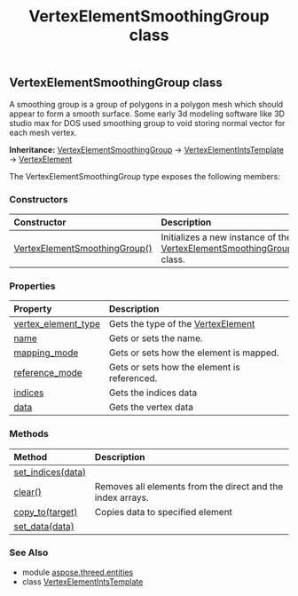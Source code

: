 ﻿---
title: VertexElementSmoothingGroup class
second_title: Aspose.3D for Python via .NET API References
description: 
type: docs
weight: 490
url: /python-net/aspose.threed.entities/vertexelementsmoothinggroup/
is_root: false
---

## VertexElementSmoothingGroup class

A smoothing group is a group of polygons in a polygon mesh which should appear to form a smooth surface.
Some early 3d modeling software like 3D studio max for DOS used smoothing group to void storing normal vector for each mesh vertex.



**Inheritance:** [VertexElementSmoothingGroup](/3d/python-net/aspose.threed.entities/vertexelementsmoothinggroup) → 
[VertexElementIntsTemplate](/3d/python-net/aspose.threed.entities/vertexelementintstemplate) → 
[VertexElement](/3d/python-net/aspose.threed.entities/vertexelement)



The VertexElementSmoothingGroup type exposes the following members:

### Constructors
| Constructor | Description |
| :- | :- |
| [VertexElementSmoothingGroup()](/3d/python-net/aspose.threed.entities/vertexelementsmoothinggroup/__init__/#) | Initializes a new instance of the [VertexElementSmoothingGroup](/3d/python-net/aspose.threed.entities/vertexelementsmoothinggroup) class. |


### Properties
| Property | Description |
| :- | :- |
| [vertex_element_type](/3d/python-net/aspose.threed.entities/vertexelementsmoothinggroup/vertex_element_type) | Gets the type of the [VertexElement](/3d/python-net/aspose.threed.entities/vertexelement) |
| [name](/3d/python-net/aspose.threed.entities/vertexelementsmoothinggroup/name) | Gets or sets the name. |
| [mapping_mode](/3d/python-net/aspose.threed.entities/vertexelementsmoothinggroup/mapping_mode) | Gets or sets how the element is mapped. |
| [reference_mode](/3d/python-net/aspose.threed.entities/vertexelementsmoothinggroup/reference_mode) | Gets or sets how the element is referenced. |
| [indices](/3d/python-net/aspose.threed.entities/vertexelementsmoothinggroup/indices) | Gets the indices data |
| [data](/3d/python-net/aspose.threed.entities/vertexelementsmoothinggroup/data) | Gets the vertex data |


### Methods
| Method | Description |
| :- | :- |
| [set_indices(data)](/3d/python-net/aspose.threed.entities/vertexelementsmoothinggroup/set_indices/#int[]) |  |
| [clear()](/3d/python-net/aspose.threed.entities/vertexelementsmoothinggroup/clear/#) | Removes all elements from the direct and the index arrays. |
| [copy_to(target)](/3d/python-net/aspose.threed.entities/vertexelementsmoothinggroup/copy_to/#VertexElementIntsTemplate) | Copies data to specified element |
| [set_data(data)](/3d/python-net/aspose.threed.entities/vertexelementsmoothinggroup/set_data/#int[]) |  |


### See Also

* module [aspose.threed.entities](../)
* class [VertexElementIntsTemplate](/3d/python-net/aspose.threed.entities/vertexelementintstemplate)
